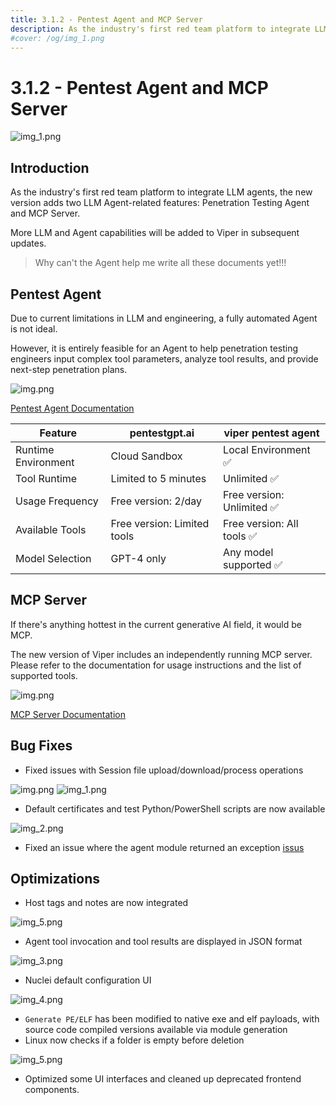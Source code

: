 ```yaml
---
title: 3.1.2 - Pentest Agent and MCP Server
description: As the industry's first red team platform to integrate LLM agents, the new version adds two LLM Agent-related features - Penetration Testing Agent and MCP Server.
#cover: /og/img_1.png
---
```


# 3.1.2 - Pentest Agent and MCP Server

![img_1.png](3_1_2_Pentest_Agent_and_MCP_server/img_1.png)

## Introduction

As the industry's first red team platform to integrate LLM agents, the new version adds two LLM Agent-related features: Penetration Testing Agent and MCP Server.

More LLM and Agent capabilities will be added to Viper in subsequent updates.

> Why can't the Agent help me write all these documents yet!!!

## Pentest Agent

Due to current limitations in LLM and engineering, a fully automated Agent is not ideal.

However, it is entirely feasible for an Agent to help penetration testing engineers input complex tool parameters, analyze tool results, and provide next-step penetration plans.

![img.png](../module/img/AI_Agent_Session_LangGraph_Pentest/img.png)

[Pentest Agent Documentation](./../module/AI_Agent_Session_LangGraph_Pentest.md)

| Feature             | pentestgpt.ai               | viper pentest agent       |
|---------------------|-----------------------------|---------------------------|
| Runtime Environment | Cloud Sandbox               | Local Environment ✅       |
| Tool Runtime        | Limited to 5 minutes        | Unlimited ✅               |
| Usage Frequency     | Free version: 2/day         | Free version: Unlimited ✅ |
| Available Tools     | Free version: Limited tools | Free version: All tools ✅ |
| Model Selection     | GPT-4 only                  | Any model supported ✅     |

## MCP Server

If there's anything hottest in the current generative AI field, it would be MCP.

The new version of Viper includes an independently running MCP server. Please refer to the documentation for usage instructions and the list of supported tools.

![img.png](../guide/webp/mcpserver/img.png)

[MCP Server Documentation](./../guide/mcpserver.md)

## Bug Fixes

- Fixed issues with Session file upload/download/process operations

![img.png](3_1_2_Pentest_Agent_and_MCP_server/img.png)
![img_1.png](3_1_2_Pentest_Agent_and_MCP_server/img_7.png)

- Default certificates and test Python/PowerShell scripts are now available

![img_2.png](3_1_2_Pentest_Agent_and_MCP_server/img_2.png)

- Fixed an issue where the agent module returned an exception [issus](https://github.com/FunnyWolf/Viper/issues/238)

## Optimizations

- Host tags and notes are now integrated

![img_5.png](3_1_2_Pentest_Agent_and_MCP_server/img_5.png)

- Agent tool invocation and tool results are displayed in JSON format

![img_3.png](3_1_2_Pentest_Agent_and_MCP_server/img_3.png)

- Nuclei default configuration UI

![img_4.png](3_1_2_Pentest_Agent_and_MCP_server/img_4.png)

- `Generate PE/ELF` has been modified to native exe and elf payloads, with source code compiled versions available via module generation
- Linux now checks if a folder is empty before deletion

![img_5.png](3_1_2_Pentest_Agent_and_MCP_server/img_6.png)

- Optimized some UI interfaces and cleaned up deprecated frontend components.